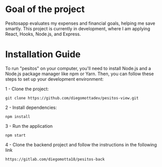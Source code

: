 # Goal of the project

Pesitosapp evaluates my expenses and financial goals, helping me save smartly. This project is currently in development, where I am applying React, Hooks, Node.js, and Express.


# Installation Guide

To run "pesitos" on your computer, you'll need to install Node.js and a Node.js package manager like npm or Yarn. Then, you can follow these steps to set up your development environment:

  1 - Clone the project:

    git clone https://github.com/diegomottadev/pesitos-view.git
  
  2 - Install dependencies:
    
    npm install
    
  3 - Run the application
  
    npm start

  4 - Clone the backend project and follow the instructions in the following link

    https://gitlab.com/diegomotta18/pesitos-back
